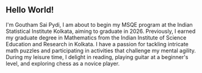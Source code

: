 ## Hello World!
I'm Goutham Sai Pydi, I am about to begin my MSQE program at the Indian Statistical Institute Kolkata, aiming to graduate in 2026. Previously, I earned my graduate degree in Mathematics from the Indian Institute of Science Education and Research in Kolkata. I have a passion for tackling intricate math puzzles and participating in activities that challenge my mental agility. During my leisure time, I delight in reading, playing guitar at a beginner's level, and exploring chess as a novice player.

